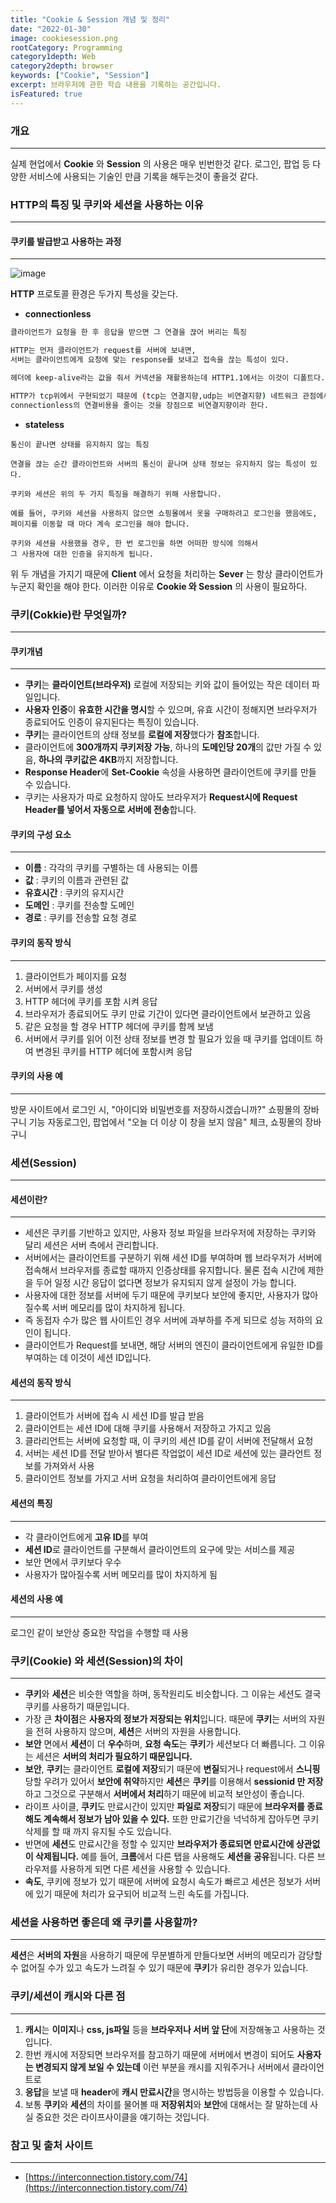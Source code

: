 ```yaml
---
title: "Cookie & Session 개념 및 정리"
date: "2022-01-30"
image: cookiesession.png
rootCategory: Programming
category1depth: Web
category2depth: browser
keywords: ["Cookie", "Session"]
excerpt: 브라우저에 관한 학습 내용을 기록하는 공간입니다.
isFeatured: true
---
```


### 개요

---

실제 현업에서 **Cookie** 와 **Session** 의 사용은 매우 빈번한것 같다.
로그인, 팝업 등 다양한 서비스에 사용되는 기술인 만큼 기록을 해두는것이 좋을것 같다.

### HTTP의 특징 및 쿠키와 세션을 사용하는 이유

---

#### 쿠키를 발급받고 사용하는 과정

---

![image](https://user-images.githubusercontent.com/56063287/151701724-3d11e42a-c61c-4067-853f-6186976c6993.png)

**HTTP** 프로토콜 환경은 두가지 특성을 갖는다.

- **connectionless**

```bash
클라이언트가 요청을 한 후 응답을 받으면 그 연결을 끊어 버리는 특징

HTTP는 먼저 클라이언트가 request를 서버에 보내면,
서버는 클라이언트에게 요청에 맞는 response를 보내고 접속을 끊는 특성이 있다.

헤더에 keep-alive라는 값을 줘서 커넥션을 재활용하는데 HTTP1.1에서는 이것이 디폴트다.

HTTP가 tcp위에서 구현되었기 때문에 (tcp는 연결지향,udp는 비연결지향) 네트워크 관점에서 keep-alive는 옵션으로
connectionless의 연결비용을 줄이는 것을 장점으로 비연결지향이라 한다.
```

- **stateless**

```text
통신이 끝나면 상태를 유지하지 않는 특징

연결을 끊는 순간 클라이언트와 서버의 통신이 끝나며 상태 정보는 유지하지 않는 특성이 있다.

쿠키와 세션은 위의 두 가지 특징을 해결하기 위해 사용합니다.

예를 들어, 쿠키와 세션을 사용하지 않으면 쇼핑몰에서 옷을 구매하려고 로그인을 했음에도,
페이지를 이동할 때 마다 계속 로그인을 해야 합니다.

쿠키와 세션을 사용했을 경우, 한 번 로그인을 하면 어떠한 방식에 의해서
그 사용자에 대한 인증을 유지하게 됩니다.
```

위 두 개념을 가지기 때문에 **Client** 에서 요청을 처리하는 **Sever** 는 항상 클라이언트가 누군지 확인을 해야 한다.
이러한 이유로 **Cookie 와 Session** 의 사용이 필요하다.

### 쿠키(Cokkie)란 무엇일까?

---

#### 쿠키개념

---

- **쿠키**는 **클라이언트(브라우저)** 로컬에 저장되는 키와 값이 들어있는 작은 데이터 파일입니다.
- **사용자 인증**이 **유효한 시간을 명시**할 수 있으며, 유효 시간이 정해지면 브라우저가 종료되어도 인증이 유지된다는 특징이 있습니다.
- **쿠키**는 클라이언트의 상태 정보를 **로컬에 저장**했다가 **참조**합니다.
- 클라이언트에 **300개까지 쿠키저장 가능**, 하나의 **도메인당 20개**의 값만 가질 수 있음, **하나의 쿠키값은 4KB**까지 저장합니다.
- **Response Header**에 **Set-Cookie** 속성을 사용하면 클라이언트에 쿠키를 만들 수 있습니다.
- 쿠키는 사용자가 따로 요청하지 않아도 브라우저가 **Request시에 Request Header를 넣어서 자동으로 서버에 전송**합니다.

#### 쿠키의 구성 요소

---

- **이름** : 각각의 쿠키를 구별하는 데 사용되는 이름
- **값** : 쿠키의 이름과 관련된 값
- **유효시간** : 쿠키의 유지시간
- **도메인** : 쿠키를 전송할 도메인
- **경로** : 쿠키를 전송할 요청 경로

#### 쿠키의 동작 방식

---

1. 클라이언트가 페이지를 요청
2. 서버에서 쿠키를 생성
3. HTTP 헤더에 쿠키를 포함 시켜 응답
4. 브라우저가 종료되어도 쿠키 만료 기간이 있다면 클라이언트에서 보관하고 있음
5. 같은 요청을 할 경우 HTTP 헤더에 쿠키를 함께 보냄
6. 서버에서 쿠키를 읽어 이전 상태 정보를 변경 할 필요가 있을 때 쿠키를 업데이트 하여 변경된 쿠키를 HTTP 헤더에 포함시켜 응답

#### 쿠키의 사용 예

---

방문 사이트에서 로그인 시, "아이디와 비밀번호를 저장하시겠습니까?"
쇼핑몰의 장바구니 기능
자동로그인, 팝업에서 "오늘 더 이상 이 창을 보지 않음" 체크, 쇼핑몰의 장바구니

### 세션(Session)

---

#### 세션이란?

---

- 세션은 쿠키를 기반하고 있지만, 사용자 정보 파일을 브라우저에 저장하는 쿠키와 달리 세션은 서버 측에서 관리합니다.
- 서버에서는 클라이언트를 구분하기 위해 세션 ID를 부여하며 웹 브라우저가 서버에 접속해서 브라우저를 종료할 때까지 인증상태를 유지합니다.
  물론 접속 시간에 제한을 두어 일정 시간 응답이 없다면 정보가 유지되지 않게 설정이 가능 합니다.
- 사용자에 대한 정보를 서버에 두기 때문에 쿠키보다 보안에 좋지만, 사용자가 많아질수록 서버 메모리를 많이 차지하게 됩니다.
- 즉 동접자 수가 많은 웹 사이트인 경우 서버에 과부하를 주게 되므로 성능 저하의 요인이 됩니다.
- 클라이언트가 Request를 보내면, 해당 서버의 엔진이 클라이언트에게 유일한 ID를 부여하는 데 이것이 세션 ID입니다.

#### 세션의 동작 방식

---

1. 클라이언트가 서버에 접속 시 세션 ID를 발급 받음
2. 클라이언트는 세션 ID에 대해 쿠키를 사용해서 저장하고 가지고 있음
3. 클라리언트는 서버에 요청할 때, 이 쿠키의 세션 ID를 같이 서버에 전달해서 요청
4. 서버는 세션 ID를 전달 받아서 별다른 작업없이 세션 ID로 세션에 있는 클라언트 정보를 가져와서 사용
5. 클라이언트 정보를 가지고 서버 요청을 처리하여 클라이언트에게 응답

#### 세션의 특징

---

- 각 클라이언트에게 **고유 ID**를 부여
- **세션 ID**로 클라이언트를 구분해서 클라이언트의 요구에 맞는 서비스를 제공
- 보안 면에서 쿠키보다 우수
- 사용자가 많아질수록 서버 메모리를 많이 차지하게 됨

#### 세션의 사용 예

---

로그인 같이 보안상 중요한 작업을 수행할 때 사용

### 쿠키(Cookie) 와 세션(Session)의 차이

---

- **쿠키**와 **세션**은 비슷한 역할을 하며, 동작원리도 비슷합니다. 그 이유는 세션도 결국 쿠키를 사용하기 때문입니다.
- 가장 큰 **차이점**은 **사용자의 정보가 저장되는 위치**입니다. 때문에 **쿠키**는 서버의 자원을 전혀 사용하지 않으며, **세션**은 서버의 자원을 사용합니다.
- **보안** 면에서 **세션**이 더 **우수**하며, **요청 속도**는 **쿠키**가 세션보다 더 빠릅니다. 그 이유는 세션은 **서버의 처리가 필요하기 때문입니다.**
- **보안**, **쿠키**는 클라이언트 **로컬에 저장**되기 때문에 **변질**되거나 request에서 **스니핑** 당할 우려가 있어서 **보안에 취약**하지만 **세션**은 **쿠키**를 이용해서 **sessionid 만 저장**하고 그것으로 구분해서 **서버에서 처리**하기 때문에 비교적 보안성이 좋습니다.
- 라이프 사이클, **쿠키**도 만료시간이 있지만 **파일로 저장**되기 때문에 **브라우저를 종료해도 계속해서 정보가 남아 있을 수 있다.** 또한 만료기간을 넉넉하게 잡아두면 쿠키삭제를 할 때 까지 유지될 수도 있습니다.
- 반면에 **세션**도 만료시간을 정할 수 있지만 **브라우저가 종료되면 만료시간에 상관없이 삭제됩니다.** 예를 들어, **크롬**에서 다른 탭을 사용해도 **세션을 공유**됩니다. 다른 브라우저를 사용하게 되면 다른 세션을 사용할 수 있습니다.
- **속도**, 쿠키에 정보가 있기 때문에 서버에 요청시 속도가 빠르고 세션은 정보가 서버에 있기 때문에 처리가 요구되어 비교적 느린 속도를 가집니다.

### 세션을 사용하면 좋은데 왜 쿠키를 사용할까?

---

**세션**은 **서버의 자원**을 사용하기 때문에 무분별하게 만들다보면 서버의 메모리가 감당할 수 없어질 수가 있고 속도가 느려질 수 있기 때문에 **쿠키**가 유리한 경우가 있습니다.

### 쿠키/세션이 캐시와 다른 점

---

1.  **캐시**는 **이미지**나 **css, js파일** 등을 **브라우저나 서버 앞 단**에 저장해놓고 사용하는 것입니다.
2.  한번 캐시에 저장되면 브라우저를 참고하기 때문에 서버에서 변경이 되어도 **사용자는 변경되지 않게 보일 수 있는데** 이런 부분을 캐시를 지워주거나 서버에서 클라이언트로
3.  **응답**을 보낼 때 **header**에 **캐시 만료시간**을 명시하는 방법등을 이용할 수 있습니다.
4.  보통 **쿠키**와 **세션**의 차이를 물어볼 때 **저장위치**와 **보안**에 대해서는 잘 말하는데 사실 중요한 것은 라이프사이클을 얘기하는 것입니다.

### 참고 및 출처 사이트

---

- [https://interconnection.tistory.com/74](https://interconnection.tistory.com/74)
